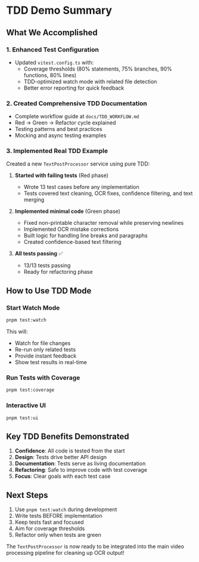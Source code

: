 # TDD Demo Summary

## What We Accomplished

### 1. Enhanced Test Configuration
- Updated `vitest.config.ts` with:
  - Coverage thresholds (80% statements, 75% branches, 90% functions, 80% lines)
  - TDD-optimized watch mode with related file detection
  - Better error reporting for quick feedback

### 2. Created Comprehensive TDD Documentation
- Complete workflow guide at `docs/TDD_WORKFLOW.md`
- Red → Green → Refactor cycle explained
- Testing patterns and best practices
- Mocking and async testing examples

### 3. Implemented Real TDD Example
Created a new `TextPostProcessor` service using pure TDD:

1. **Started with failing tests** (Red phase)
   - Wrote 13 test cases before any implementation
   - Tests covered text cleaning, OCR fixes, confidence filtering, and text merging

2. **Implemented minimal code** (Green phase)
   - Fixed non-printable character removal while preserving newlines
   - Implemented OCR mistake corrections
   - Built logic for handling line breaks and paragraphs
   - Created confidence-based text filtering

3. **All tests passing** ✅
   - 13/13 tests passing
   - Ready for refactoring phase

## How to Use TDD Mode

### Start Watch Mode
```bash
pnpm test:watch
```

This will:
- Watch for file changes
- Re-run only related tests
- Provide instant feedback
- Show test results in real-time

### Run Tests with Coverage
```bash
pnpm test:coverage
```

### Interactive UI
```bash
pnpm test:ui
```

## Key TDD Benefits Demonstrated

1. **Confidence**: All code is tested from the start
2. **Design**: Tests drive better API design
3. **Documentation**: Tests serve as living documentation
4. **Refactoring**: Safe to improve code with test coverage
5. **Focus**: Clear goals with each test case

## Next Steps

1. Use `pnpm test:watch` during development
2. Write tests BEFORE implementation
3. Keep tests fast and focused
4. Aim for coverage thresholds
5. Refactor only when tests are green

The `TextPostProcessor` is now ready to be integrated into the main video processing pipeline for cleaning up OCR output!